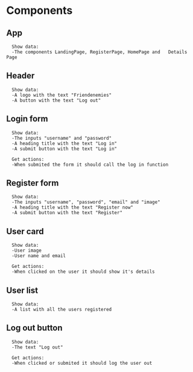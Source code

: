 # Components

## App

      Show data:
      -The components LandingPage, RegisterPage, HomePage and   Details Page

## Header

      Show data:
      -A logo with the text "Friendenemies"
      -A button with the text "Log out"

## Login form

      Show data:
      -The inputs "username" and "password"
      -A heading title with the text "Log in"
      -A submit button with the text "Log in"

      Get actions:
      -When submited the form it should call the log in function

## Register form

      Show data:
      -The inputs "username", "password", "email" and "image"
      -A heading title with the text "Register now"
      -A submit button with the text "Register"

## User card

      Show data:
      -User image
      -User name and email

      Get actions:
      -When clicked on the user it should show it's details

## User list

      Show data:
      -A list with all the users registered

## Log out button

      Show data:
      -The text "Log out"

      Get actions:
      -When clicked or submited it should log the user out
